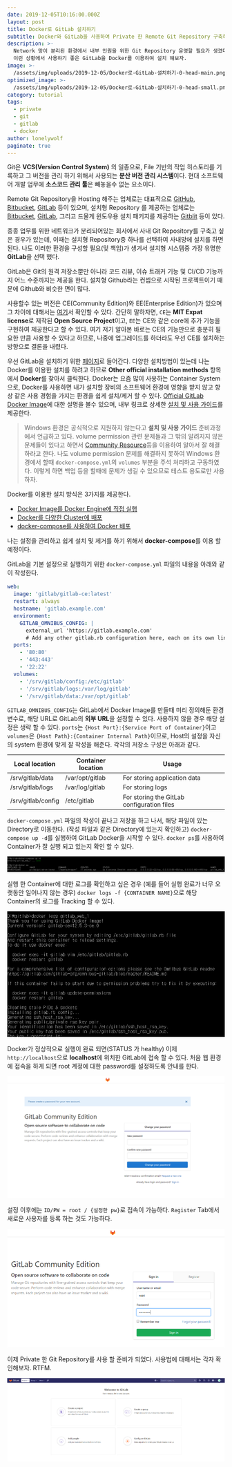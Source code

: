 ```yaml
---
date: 2019-12-05T10:16:00.000Z
layout: post
title: Docker로 GitLab 설치하기
subtitle: Docker와 GitLab을 사용하여 Private 한 Remote Git Repository 구축하기
description: >-
  Network 망이 분리된 환경에서 내부 인원을 위한 Git Repository 운영할 필요가 생겼다.
  이런 상황에서 사용하기 좋은 GitLab을 Docker를 이용하여 설치 해보자.
image: >-
  /assets/img/uploads/2019-12-05/Docker로-GitLab-설치하기-0-head-main.png
optimized_image: >-
  /assets/img/uploads/2019-12-05/Docker로-GitLab-설치하기-0-head-small.png
category: tutorial
tags:
  - private
  - git
  - gitlab
  - docker
author: lonelywolf
paginate: true
---
```


Git은 **VCS(Version Control System)** 의 일종으로, File 기반의 작업 히스토리를 기록하고 그 버전을 관리 하기 위해서 사용되는 **분산 버전 관리 시스템**이다. 현대 소프트웨어 개발 업무에 **소스코드 관리 툴**은 빼놓을수 없는 요소이다.

Remote Git Repository을 Hosting 해주는 업체로는 대표적으로 [GitHub](https://github.com/), [Bitbucket](https://bitbucket.org/), [GitLab](https://gitlab.com/) 등이 있으며, 설치형 Repository 를 제공하는 업체로는 [Bitbucket](https://bitbucket.org/), [GitLab](https://gitlab.com/), 그리고 드물게 윈도우용 설치 패키지를 제공하는 [Gitblit](http://gitblit.com/) 등이 있다.

종종 업무를 위한 네트워크가 분리되어있는 회사에서 사내 Git Repository를 구축고 싶은 경우가 있는데, 이때는 설치형 Repository중 하나를 선택하여 사내망에 설치를 하면 된다. 나도 이러한 환경을 구성할 필요(및 책임)가 생겨서 설치형 시스템중 가장 유명한 **GitLab**을 선택 했다.

GitLab은 Git의 원격 저장소뿐만 아니라 코드 리뷰, 이슈 트래커 기능 및 CI/CD 기능까지 어느 수준까지는 제공을 한다. 설치형 Github라는 컨셉으로 시작된 프로젝트이기 때문에 Github와 비슷한 면이 많다.

사용할수 있는 버전은 CE(Community Edition)와 EE(Enterprise Edition)가 있으며 그 차이에 대해서는 [여기](https://about.gitlab.com/install/ce-or-ee/)서 확인할 수 있다. 간단히 말하자면, `CE`는 **MIT Expat license**로 제작된 **Open Source Project**이고, `EE`는 CE와 같은 core에 추가 기능을 구현하여 제공한다고 할 수 있다. 여기 저기 알아본 바로는 CE의 기능만으로 충분히 필요한 만큼 사용할 수 있다고 하므로, 나중에 업그레이드를 하더라도 우선 CE를 설치하는 방향으로 결론을 내렸다.

우선 GitLab을 설치하기 위한 [페이지](https://about.gitlab.com/install/?version=ce)로 들어간다. 다양한 설치방법이 있는데 나는 Docker를 이용한 설치를 하려고 하므로 **Other official installation methods** 항목에서 **Docker**를 찾아서 클릭한다. Docker는 요즘 많이 사용하는 Container System으로, Docker를 사용하면 내가 설치할 장비의 소프트웨어 환경에 영향을 받지 않고 항상 같은 사용 경험을 가지는 환경을 쉽게 설치/제거 할 수 있다. [Official GitLab Docker Image](https://docs.gitlab.com/ce/install/docker.html)에 대한 설명을 볼수 있으며, 내부 링크로 상세한 [설치 및 사용 가이드](https://docs.gitlab.com/omnibus/docker/)를 제공한다.

> Windows 환경은 공식적으로 지원하지 않는다고 **설치 및 사용 가이드** 준비과정에서 언급하고 있다. volume permission 관련 문제들과 그 밖의 알려지지 않은 문제들이 있다고 하면서 [Community Resource](https://about.gitlab.com/get-help/)등을 이용하여 알아서 잘 해결하라고 한다. 나도 volume permission 문제를 해결하지 못하여 Windows 환경에서 할때 `docker-compose.yml`의 `volumes` 부분을 주석 처리하고 구동하였다. 이렇게 하면 백업 등을 할때에 문제가 생길 수 있으므로 테스트 용도로만 사용하자.

Docker를 이용한 설치 방식은 3가지를 제공한다.
* [Docker Image를 Docker Engine에 직접 실행](https://docs.gitlab.com/omnibus/docker/#run-the-image)
* [Docker를 다양한 Cluster에 배포](https://docs.gitlab.com/omnibus/docker/#install-gitlab-into-a-cluster)
* [docker-compose를 사용하여 Docker 배포](https://docs.gitlab.com/omnibus/docker/#install-gitlab-using-docker-compose)

나는 설정을 관리하고 쉽게 설치 및 제거를 하기 위해서 **docker-compose**를 이용 할 예정이다.

GitLab을 기본 설정으로 실행하기 위한 `docker-compose.yml` 파일의 내용을 아래와 같이 작성한다. 

```yml
web:
  image: 'gitlab/gitlab-ce:latest'
  restart: always
  hostname: 'gitlab.example.com'
  environment:
    GITLAB_OMNIBUS_CONFIG: |
      external_url 'https://gitlab.example.com'
      # Add any other gitlab.rb configuration here, each on its own line
  ports:
    - '80:80'
    - '443:443'
    - '22:22'
  volumes:
    - '/srv/gitlab/config:/etc/gitlab'
    - '/srv/gitlab/logs:/var/log/gitlab'
    - '/srv/gitlab/data:/var/opt/gitlab'
```

`GITLAB_OMNIBUS_CONFIG`는 GitLab에서 Docker Image를 만들때 미리 정의해둔 환경변수로, 해당 URL로 GitLab의 **외부 URL**을 설정할 수 있다. 사용하지 않을 경우 해당 설정은 생략 할 수 있다. `ports`는 `{Host Port}:{Service Port of Container}`이고 `volumes`은 `{Host Path}:{Container Internal Path}`이므로, Host의 설정을 자신의 system 환경에 맞게 잘 작성을 해준다. 각각의 저장소 구성은 아래과 같다.

<table>
  <thead>
    <th>Local location</th>
    <th>Container location</th>
    <th>Usage</th>
  </thead>
  <tbody>
    <tr>
      <td>/srv/gitlab/data</td>
      <td>/var/opt/gitlab</td>
      <td>For storing application data</td>
    </tr>
    <tr>
      <td>/srv/gitlab/logs</td>
      <td>/var/log/gitlab</td>
      <td>For storing logs</td>
    </tr>
    <tr>
      <td>/srv/gitlab/config</td>
      <td>/etc/gitlab</td>
      <td>For storing the GitLab configuration files</td>
    </tr>
  </tbody>
</table>

`docker-compose.yml` 파일의 작성이 끝나고 저장을 하고 나서, 해당 파일이 있는 Directory로 이동한다. (작성 파일과 같은 Directory에 있는지 확인하고) `docker-compose up -d`를 실행하여 GitLab Docker을 시작할 수 있다. `docker ps`를 사용하여 Container가 잘 실행 되고 있는지 확인 할 수 있다.

![Docker run and check image](/assets/img/uploads/2019-12-05/Docker로-GitLab-설치하기-1-docker-run.png "Docker run and check image")

실행 한 Container에 대한 로그를 확인하고 싶은 경우 (예를 들어 실행 완료가  너무 오랫동안 일어나지 않는 경우) `docker logs -f {CONTAINER NAME}`으로 해당 Container의 로그를 Tracking 할 수 있다.

![Docker log check image](/assets/img/uploads/2019-12-05/Docker로-GitLab-설치하기-2-docker-logs.png "Docker log check image")

Docker가 정상적으로 실행이 완료 되면(STATUS 가 healthy) 이제 `http://localhost`으로 **localhost**에 위치한 GitLab에 접속 할 수 있다. 처음 웹 환경에 접속을 하게 되면 root 계정에 대한 password를 설정하도록 안내를 한다.

![Setup root password](/assets/img/uploads/2019-12-05/Docker로-GitLab-설치하기-3-setup-root-pw.png "Setup root password")

설정 이후에는 `ID/PW = root / {설정한 pw}`로 접속이 가능하다. `Register` Tab에서 새로운 사용자를 등록 하는 것도 가능하다.

![Login page](/assets/img/uploads/2019-12-05/Docker로-GitLab-설치하기-4-login-page.png "Login page")

이제 Private 한 Git Repository를 사용 할 준비가 되었다. 사용법에 대해서는 각자 확인해보자. RTFM.

![Main page](/assets/img/uploads/2019-12-05/Docker로-GitLab-설치하기-5-main-page.png "Main page")